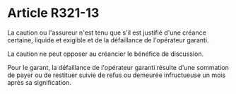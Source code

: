 # Article R321-13

<p>La caution ou l'assureur n'est tenu que s'il est justifié d'une créance certaine, liquide et exigible et de la défaillance de l'opérateur garanti.</p><p>La caution ne peut opposer au créancier le bénéfice de discussion.</p><p>Pour le garant, la défaillance de l'opérateur garanti résulte d'une sommation de payer ou de restituer suivie de refus ou demeurée infructueuse un mois après sa signification.</p>